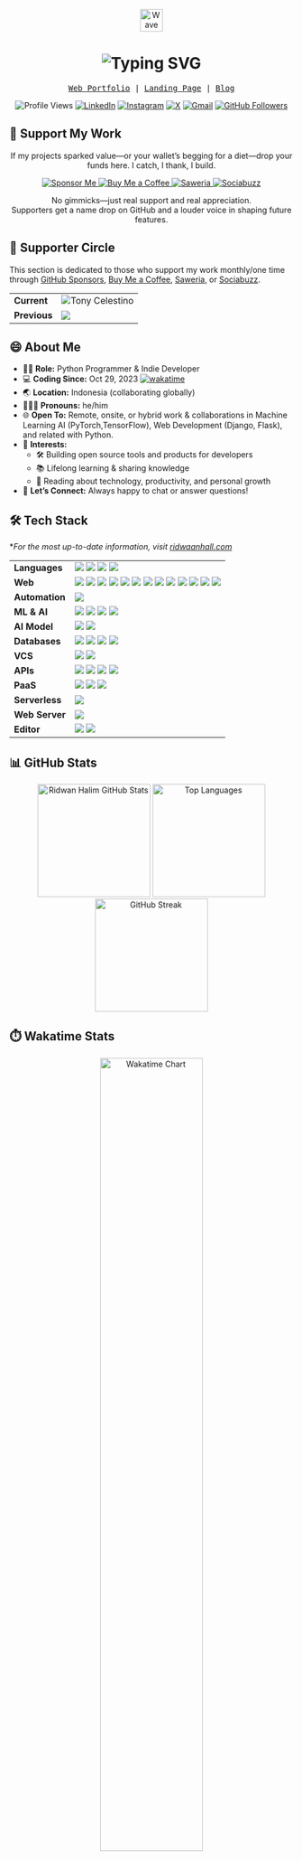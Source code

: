 <p align="center">
    <img src="https://tva1.sinaimg.cn/large/e6c9d24egy1h1571l0uucg205k05egri.gif" width="40" alt="Wave" />
</p>

<h1 align="center">
    <img src="https://readme-typing-svg.herokuapp.com?font=Fira+Code&weight=500&size=25&pause=1000&color=1CA0F1&center=true&vCenter=true&width=435&lines=Assalamu'alaikum,+I'm+Ridwan;Welcome+to+my+GitHub+profile!" alt="Typing SVG" />
</h1>

<p align="center">
    <samp>
        <a href="https://ridwaanhall.com" target="_blank">Web Portfolio</a> | <a href="https://bio.ridwaanhall.com" target="_blank">Landing Page</a> |
        <a href="https://ridwaanhall.com/blog/" target="_blank">Blog</a>
    </samp>
</p>

<p align="center">
    <img src="https://komarev.com/ghpvc/?username=ridwaanhall&color=blue&label=Profile%20Views" alt="Profile Views" />
    <a href="https://www.linkedin.com/in/ridwaanhall/"><img src="https://img.shields.io/badge/LinkedIn-in/ridwaanhall-blue?logo=linkedin" alt="LinkedIn" /></a>
    <a href="https://instagram.com/ridwaanhall"><img src="https://img.shields.io/badge/-@ridwaanhall-e84393?style=flat&labelColor=e84393&logo=instagram&logoColor=white" alt="Instagram" /></a>
    <a href="https://x.com/ridwaanhall"><img src="https://img.shields.io/badge/-@ridwaanhall-000000?style=flat&labelColor=000000&logo=x&logoColor=white" alt="X" /></a>
    <a href="mailto:hi@ridwaanhall.com"><img src="https://img.shields.io/badge/-hi@ridwaanhall.com-c0392b?style=flat&labelColor=c0392b&logo=gmail&logoColor=white" alt="Gmail" /></a>
    <a href="https://github.com/ridwaanhall"><img src="https://img.shields.io/github/followers/ridwaanhall?label=GitHub%20Followers" alt="GitHub Followers" /></a>
</p>

## 🌟 Support My Work

<p align="center">
    If my projects sparked value—or your wallet’s begging for a diet—drop your funds here. I catch, I thank, I build.
</p>

<p align="center">
    <a href="https://github.com/sponsors/ridwaanhall/">
        <img src="https://img.shields.io/badge/-Sponsor%20Me-blue?style=for-the-badge&logo=github&logoColor=white" alt="Sponsor Me" />
    </a>
    <a href="https://buymeacoffee.com/ridwaanhall">
        <img src="https://img.shields.io/badge/-Buy%20Me%20a%20Coffee-yellow?style=for-the-badge&logo=buy-me-a-coffee&logoColor=white" alt="Buy Me a Coffee" />
    </a>
    <a href="https://saweria.co/ridwaanhall">
        <img src="https://img.shields.io/badge/-Saweria-orange?style=for-the-badge" alt="Saweria" />
    </a>
    <a href="https://sociabuzz.com/ridwaanhall/support">
        <img src="https://img.shields.io/badge/-Sociabuzz-red?style=for-the-badge" alt="Sociabuzz" />
    </a>
</p>

<p align="center">
    No gimmicks—just real support and real appreciation.
    <br />
    Supporters get a name drop on GitHub and a louder voice in shaping future features.
</p>

## 🙌 Supporter Circle

This section is dedicated to those who support my work monthly/one time through
[GitHub Sponsors](https://github.com/sponsors/ridwaanhall), [Buy Me a Coffee](https://buymeacoffee.com/ridwaanhall), [Saweria](https://saweria.co/ridwaanhall), or [Sociabuzz](https://sociabuzz.com/ridwaanhall/support).

<table align="center">
    <tr>
        <td>
            <b>Current</b>
        </td>
        <td>
            <img src="https://img.shields.io/badge/-Tony%20Celestino-05122A?style=flat" alt="Tony Celestino" />
        </td>
    </tr>
    <tr>
        <td>
            <b>Previous</b>
        </td>
        <td>
            <img src="https://img.shields.io/badge/With%20deep%20appreciation%20for%20all%20past%20support%2C%20sponsorships%2C%20and%20donations%20that%20helped%20shape%20this%20journey💫-8A2BE2" />
        </td>
    </tr>
</table>

## 😄 About Me

- 🧑‍🏫 **Role:** Python Programmer & Indie Developer
- 💻 **Coding Since:** Oct 29, 2023 [![wakatime](https://wakatime.com/badge/user/018b799e-de53-4f7a-bb65-edc2df9f26d8.svg)](https://wakatime.com/@018b799e-de53-4f7a-bb65-edc2df9f26d8)
- 🌏 **Location:** Indonesia (collaborating globally)
- 🧑‍🤝‍🧑 **Pronouns:** he/him
- 🌐 **Open To:** Remote, onsite, or hybrid work & collaborations in Machine Learning AI (PyTorch,TensorFlow), Web Development (Django, Flask), and related with Python.
- 🎯 **Interests:**
    - 🛠️ Building open source tools and products for developers
    - 📚 Lifelong learning & sharing knowledge
    - 📖 Reading about technology, productivity, and personal growth
- 🤝 **Let’s Connect:** Always happy to chat or answer questions!

## 🛠️ Tech Stack

**For the most up-to-date information, visit [ridwaanhall.com](https://bio.ridwaanhall.com)*

<table align="center">
    <tr>
        <td><b>Languages</b></td>
        <td>
            <img src="https://img.shields.io/badge/-Python-05122A?style=flat&logo=python" />
            <img src="https://img.shields.io/badge/-PHP-05122A?style=flat&logo=php" />
            <img src="https://img.shields.io/badge/-JavaScript-05122A?style=flat&logo=javascript" />
            <img src="https://img.shields.io/badge/-TypeScript-05122A?style=flat&logo=typescript" />
        </td>
    </tr>
    <tr>
        <td><b>Web</b></td>
        <td>
            <img src="https://img.shields.io/badge/-Django-05122A?style=flat&logo=django" />
            <img src="https://img.shields.io/badge/-Flask-05122A?style=flat&logo=flask" />
            <img src="https://img.shields.io/badge/-React-05122A?style=flat&logo=react" />
            <img src="https://img.shields.io/badge/-Next.js-05122A?style=flat&logo=next.js" />
            <img src="https://img.shields.io/badge/-HTML5-05122A?style=flat&logo=html5" />
            <img src="https://img.shields.io/badge/-CSS3-05122A?style=flat&logo=css3" />
            <img src="https://img.shields.io/badge/-Bootstrap-05122A?style=flat&logo=bootstrap" />
            <img src="https://img.shields.io/badge/-Tailwind%20CSS-05122A?style=flat&logo=tailwind-css" />
            <img src="https://img.shields.io/badge/-Bulma-05122A?style=flat&logo=bulma" />
            <img src="https://img.shields.io/badge/-Node.js-05122A?style=flat&logo=node.js" />
            <img src="https://img.shields.io/badge/-WordPress-05122A?style=flat&logo=wordpress" />
            <img src="https://img.shields.io/badge/-Material--UI-05122A?style=flat&logo=material-ui" />
            <img src="https://img.shields.io/badge/-Laravel-05122A?style=flat&logo=laravel" />
        </td>
    </tr>
    <tr>
        <td><b>Automation</b></td>
        <td>
            <img src="https://img.shields.io/badge/-n8n-05122A?style=flat&logo=n8n" />
        </td>
    </tr>
    <tr>
        <td><b>ML & AI</b></td>
        <td>
            <img src="https://img.shields.io/badge/-TensorFlow-05122A?style=flat&logo=tensorflow" />
            <img src="https://img.shields.io/badge/-PyTorch-05122A?style=flat&logo=pytorch" />
            <img src="https://img.shields.io/badge/-Keras-05122A?style=flat&logo=keras" />
            <img src="https://img.shields.io/badge/-Scikit--learn-05122A?style=flat&logo=scikit-learn" />
        </td>
    </tr>
    <tr>
        <td><b>AI Model</b></td>
        <td>
            <img src="https://img.shields.io/badge/-ChatGPT-05122A?style=flat&logo=openai" />
            <img src="https://img.shields.io/badge/-Gemini-05122A?style=flat&logo=google" />
        </td>
    </tr>
    <tr>
        <td><b>Databases</b></td>
        <td>
            <img src="https://img.shields.io/badge/-MySQL-05122A?style=flat&logo=mysql" />
            <img src="https://img.shields.io/badge/-SQLite-05122A?style=flat&logo=sqlite" />
            <img src="https://img.shields.io/badge/-MongoDB-05122A?style=flat&logo=mongodb" />
            <img src="https://img.shields.io/badge/-PostgreSQL-05122A?style=flat&logo=postgresql" />
        </td>
    </tr>
    <tr>
        <td><b>VCS</b></td>
        <td>
            <img src="https://img.shields.io/badge/-Git-05122A?style=flat&logo=git" />
            <img src="https://img.shields.io/badge/-GitHub-05122A?style=flat&logo=github" />
        </td>
    </tr>
    <tr>
        <td><b>APIs</b></td>
        <td>
            <img src="https://img.shields.io/badge/-DRF-05122A?style=flat&logo=django" />
            <img src="https://img.shields.io/badge/-FastAPI-05122A?style=flat&logo=fastapi" />
            <img src="https://img.shields.io/badge/-Postman-05122A?style=flat&logo=postman" />
            <img src="https://img.shields.io/badge/-GraphQL-05122A?style=flat&logo=graphql" />
        </td>
    </tr>
    <tr>
        <td><b>PaaS</b></td>
        <td>
            <img src="https://img.shields.io/badge/-Vercel-05122A?style=flat&logo=vercel" />
            <img src="https://img.shields.io/badge/-Netlify-05122A?style=flat&logo=netlify" />
            <img src="https://img.shields.io/badge/-Cloudflare%20Pages-05122A?style=flat&logo=cloudflare" />
        </td>
    </tr>
    <tr>
        <td><b>Serverless</b></td>
        <td>
            <img src="https://img.shields.io/badge/-Cloudflare%20Workers-05122A?style=flat&logo=cloudflare" />
        </td>
    </tr>
    <tr>
        <td><b>Web Server</b></td>
        <td>
            <img src="https://img.shields.io/badge/-Nginx-05122A?style=flat&logo=nginx" />
        </td>
    </tr>
    <tr>
        <td><b>Editor</b></td>
        <td>
            <img src="https://img.shields.io/badge/-Visual%20Studio-05122A?style=flat&logo=visual-studio-code" />
            <img src="https://img.shields.io/badge/-JetBrains-05122A?style=flat&logo=jetbrains" />
        </td>
    </tr>
</table>

## 📊 GitHub Stats

<p align="center">
    <img height="200" src="https://github-readme-stats.vercel.app/api?username=ridwaanhall&show_icons=true&hide_border=true&theme=tokyonight&bg_color=00000000&count_private=true&hide=contribs" alt="Ridwan Halim GitHub Stats" />
    <img height="200" src="https://github-readme-stats.vercel.app/api/top-langs/?username=ridwaanhall&layout=compact&hide_border=true&theme=tokyonight&bg_color=00000000&langs_count=6&hide=javascript,css,php" alt="Top Languages" />
    <img height="200" src="https://github-readme-streak-stats.herokuapp.com/?user=ridwaanhall&theme=tokyonight&hide_border=true&background=00000000" alt="GitHub Streak" />
</p>

## ⏱️ Wakatime Stats

<p align="center">
    <a href="https://wakatime.com/@ridwaanhall">
        <img src="https://wakatime.com/share/@ridwaanhall/814541a6-1677-46dc-ba38-6bbec125c7b1.png" alt="Wakatime Chart" width="60%" />
    </a>
</p>
<p align="center">
    <a href="https://wakatime.com/@ridwaanhall">
        <img src="https://github-readme-stats.vercel.app/api/wakatime?username=ridwaanhall&layout=compact&hide_border=true&hide=other&theme=tokyonight&bg_color=00000000&langs_count=6" alt="Wakatime Stats" />
    </a>
</p>

---

<p align="center">
    <b>Let's connect and build something amazing together!</b>
</p>
